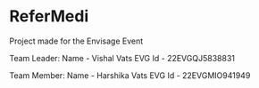 # ReferMedi
Project made for the Envisage Event

Team Leader:
Name - Vishal Vats
EVG Id - 22EVGQJ5838831

Team Member:
Name - Harshika Vats
EVG Id - 22EVGMIO941949
